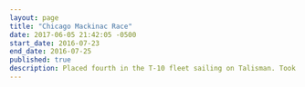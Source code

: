 ```yaml
---
layout: page
title: "Chicago Mackinac Race"
date: 2017-06-05 21:42:05 -0500
start_date: 2016-07-23
end_date: 2016-07-25
published: true
description: Placed fourth in the T-10 fleet sailing on Talisman. Took 44 hours, 9 minutes and 22 seconds. We arrived at the island at 7:29 AM on Monday.
---
```

